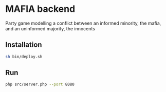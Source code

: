# MAFIA backend

Party game modelling a conflict between an informed minority, the mafia, and an uninformed majority, the innocents

## Installation
```bash
sh bin/deploy.sh
```

## Run
```bash
php src/server.php --port 8080
```